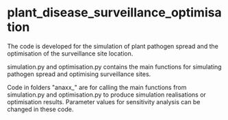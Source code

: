 # plant_disease_surveillance_optimisation
The code is developed for the simulation of plant pathogen spread and the optimisation of the surveillance site location.

simulation.py and optimisation.py contains the main functions for simulating pathogen spread and optimising surveillance sites.

Code in folders "anaxx_" are for calling the main functions from simulation.py and optimisation.py to produce simulation realisations or optimisation results. Parameter values for sensitivity analysis can be changed in these code.

